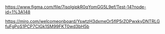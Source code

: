 https://www.figma.com/file/7isolgipkR0qYomGG5L9ef/Test-14?node-id=1%3A148

https://miro.com/welcomeonboard/YswtzH3dxmeOr5flP5rZOPwxkyDNTRLGfuFgPoS1PCP7CIGk1SM99FKT0wd3bH5b
